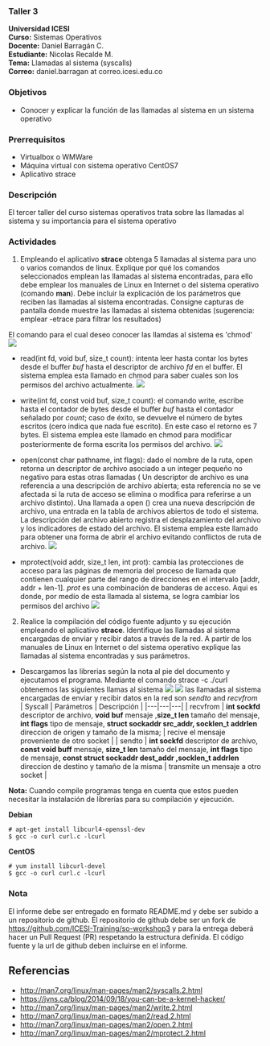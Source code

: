 ### Taller 3
**Universidad ICESI**  
**Curso:** Sistemas Operativos  
**Docente:** Daniel Barragán C.  
**Estudiante:** Nicolas Recalde M.  
**Tema:** Llamadas al sistema (syscalls)  
**Correo:** daniel.barragan at correo.icesi.edu.co


### Objetivos
* Conocer y explicar la función de las llamadas al sistema en un sistema operativo

### Prerrequisitos
* Virtualbox o WMWare
* Máquina virtual con sistema operativo CentOS7
* Aplicativo strace

### Descripción
El tercer taller del curso sistemas operativos trata sobre las llamadas al sistema y su importancia para el sistema operativo

### Actividades

1. Empleando el aplicativo **strace** obtenga 5 llamadas al sistema para uno o varios comandos de linux. Explique por qué los comandos seleccionados emplean las llamadas al sistema encontradas, para ello debe emplear los manuales de Linux en Internet o del sistema operativo (comando **man**). Debe incluir la explicación de los parámetros que reciben las llamadas al sistema encontradas. Consigne capturas de pantalla donde muestre las llamadas al sistema obtenidas (sugerencia: emplear -etrace para filtrar los resultados)

El comando para el cual deseo conocer las llamdas al sistema es 'chmod'
![][1]
* read(int fd, void buf, size_t count): intenta leer hasta contar los bytes desde el buffer *buf* hasta el descriptor de archivo *fd* en el buffer. El sistema emplea esta llamado en chmod para saber cuales son los permisos del archivo actualmente.
![][2]

  
*  write(int fd, const void buf, size_t count): el comando write, escribe hasta el contador de bytes desde el buffer *buf* hasta el contador señalado por *count*; caso de éxito, se devuelve el número de bytes escritos (cero indica que nada fue escrito). En este caso el retorno es 7 bytes. El sistema emplea este llamado en chmod para modificar posteriormente de forma escrita los permisos del archivo.
![][3]  

* open(const char pathname, int flags): dado el nombre de la ruta, open retorna un descriptor de archivo asociado a un integer pequeño no negativo para estas otras llamadas ( Un descriptor de archivo es una referencia a una descripción de archivo abierta; esta referencia no se ve afectada si la ruta de acceso se elimina o modifica para referirse a un archivo distinto). Una llamada a open () crea una nueva descripción de archivo, una entrada en la tabla de archivos abiertos de todo el sistema. La descripción del archivo abierto registra el desplazamiento del archivo y los indicadores de estado del archivo. El sistema emplea este llamado para obtener una forma de abrir el archivo evitando conflictos de ruta de archivo.
![][4]  

* mprotect(void addr, size_t len, int prot): cambia las protecciones de acceso para las páginas de memoria del proceso de llamada que contienen cualquier parte del rango de direcciones en el intervalo [addr, addr + len-1].  *prot* es una combinación de banderas de acceso. Aqui es donde, por medio de esta llamada al sistema, se logra cambiar los permisos del archivo
![][5]


2. Realice la compilación del código fuente adjunto y su ejecución empleando el aplicativo **strace**. Identifique las llamadas al sistema encargadas de enviar y recibir datos a través de la red. A partir de los manuales de Linux en Internet o del sistema operativo explique las llamadas al sistema encontradas y sus parámetros. 

* Descargamos las librerias según la nota al pie del documento y ejecutamos el programa. Mediante el comando strace -c ./curl obtenemos las siguientes llamas al sistema 
![][6]
![][7]
 las llamadas al sistema encargadas de enviar y recibir datos en la red son *sendto* and *recvfrom*
 | Syscall | Parámetros | Descripción | 
|---|---|---|
| recvfrom | **int sockfd** descriptor de archivo, **void buf** mensaje ,**size_t len** tamaño del mensaje, **int flags** tipo de mensaje, **struct sockaddr src_addr, socklen_t addrlen** direccion de origen y tamaño de la misma; | recive el mensaje proveniente de otro socket |
| sendto | **int sockfd** descriptor de archivo,  **const void buff** mensaje, **size_t len** tamaño del mensaje, **int flags** tipo de mensaje, **const struct sockaddr dest_addr ,socklen_t addrlen** direccion de destino y tamaño de la misma | transmite un mensaje a otro socket |

**Nota:** Cuando compile programas tenga en cuenta que estos pueden necesitar la instalación de librerías para su compilación y ejecución.

**Debian**
```
# apt-get install libcurl4-openssl-dev
$ gcc -o curl curl.c -lcurl
```
**CentOS**
```
# yum install libcurl-devel
$ gcc -o curl curl.c -lcurl
```

### Nota

El informe debe ser entregado en formato README.md y debe ser subido a un repositorio de github. El repositorio de github debe ser un fork de https://github.com/ICESI-Training/so-workshop3 y para la entrega deberá hacer un Pull Request (PR) respetando la estructura definida. El código fuente y la url de github deben incluirse en el informe.  

## Referencias

* http://man7.org/linux/man-pages/man2/syscalls.2.html  
* https://jvns.ca/blog/2014/09/18/you-can-be-a-kernel-hacker/
* http://man7.org/linux/man-pages/man2/write.2.html
* http://man7.org/linux/man-pages/man2/read.2.html
* http://man7.org/linux/man-pages/man2/open.2.html 
* http://man7.org/linux/man-pages/man2/mprotect.2.html

[1]: images/chmod.JPG
[2]: images/read.JPG
[3]: images/write.JPG
[4]: images/open.JPG
[5]: images/mprotect.JPG
[6]: images/curl1.JPG
[7]: images/curl2.JPG

